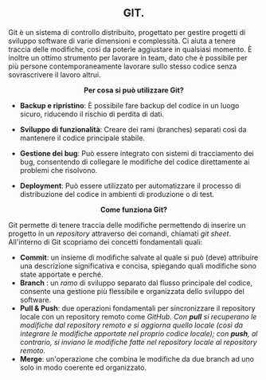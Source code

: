 <h2 align="center"> <strong> GIT. </strong> </h2>

Git è un sistema di controllo distribuito, progettato per gestire progetti di sviluppo software di varie dimensioni e complessità. Ci aiuta a tenere traccia delle modifiche, così da poterle aggiustare in qualsiasi momento. È inoltre un ottimo strumento per lavorare in team, dato che è possibile per più persone contemporaneamente lavorare sullo stesso codice senza sovrascrivere il lavoro altrui.

<p align="center"><strong>Per cosa si può utilizzare Git?</strong></p>

- **Backup e ripristino**: È possibile fare backup del codice in un luogo sicuro, riducendo il rischio di perdita di dati.

- **Sviluppo di funzionalità**: Creare dei rami (branches) separati così da mantenere il codice principale stabile.

- **Gestione dei bug**: Può essere integrato con sistemi di tracciamento dei bug, consentendo di collegare le modifiche del codice direttamente ai problemi che risolvono.

- **Deployment**: Può essere utilizzato per automatizzare il processo di distribuzione del codice in ambienti di produzione o di test.

<p align="center"><strong>Come funziona Git?</strong></p>

Git permette di tenere traccia delle modifiche permettendo di inserire un progetto in un *repository* attraverso dei comandi, chiamati _git sheet_.
All'interno di Git scopriamo dei concetti fondamentali quali:
- **Commit**: un insieme di modifiche salvate al quale si può (deve) attribuire una descrizione significativa e concisa, spiegando quali modifiche sono state apportate e perché.
- **Branch** : un _ramo_ di sviluppo separato dal flusso principale del codice, consente una gestione più flessibile e organizzata dello sviluppo del software. 
- **Pull & Push**: due operazioni fondamentali per sincronizzare il repository locale con un repository remoto come _GitHub_.
_Con **pull** si recuperano le modifiche dal repository remoto e si aggiorna quello locale (così da integrare le modifiche apportate nel proprio codice locale); con **push**, al contrario, si inviano le modifiche fatte nel repository locale al repository remoto._
- **Merge**: un'operazione che combina le modifiche da due branch ad uno solo in modo coerente ed organizzato.
